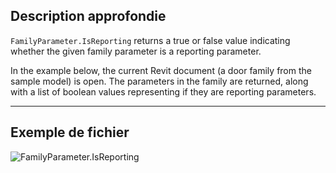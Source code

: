 ## Description approfondie
`FamilyParameter.IsReporting` returns a true or false value indicating whether the given family parameter is a reporting parameter.

In the example below, the current Revit document (a door family from the sample model) is open. The parameters in the family are returned, along with a list of boolean values representing if they are reporting parameters.
___
## Exemple de fichier

![FamilyParameter.IsReporting](./Revit.Elements.FamilyParameter.IsReporting_img.jpg)
